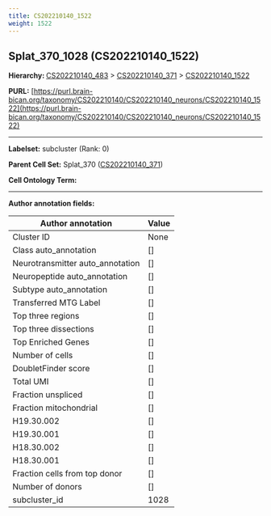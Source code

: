 ```yaml
---
title: CS202210140_1522
weight: 1522
---
```

## Splat_370_1028 (CS202210140_1522)
<b>Hierarchy: </b>
[CS202210140_483](../CS202210140_483) >
[CS202210140_371](../CS202210140_371) >
[CS202210140_1522](../CS202210140_1522)

**PURL:** [https://purl.brain-bican.org/taxonomy/CS202210140/CS202210140_neurons/CS202210140_1522](https://purl.brain-bican.org/taxonomy/CS202210140/CS202210140_neurons/CS202210140_1522)

---


**Labelset:** subcluster (Rank: 0)

**Parent Cell Set:** Splat_370 ([CS202210140_371](../CS202210140_371))



**Cell Ontology Term:** 

[MARKER GENES.]: #


---

[TRANSFERRED ANNOTATIONS.]: #


[AUTHOR ANNOTATION FIELDS.]: #


**Author annotation fields:**

| Author annotation | Value |
|-------------------|-------|
|Cluster ID|None|
|Class auto_annotation|[]|
|Neurotransmitter auto_annotation|[]|
|Neuropeptide auto_annotation|[]|
|Subtype auto_annotation|[]|
|Transferred MTG Label|[]|
|Top three regions|[]|
|Top three dissections|[]|
|Top Enriched Genes|[]|
|Number of cells|[]|
|DoubletFinder score|[]|
|Total UMI|[]|
|Fraction unspliced|[]|
|Fraction mitochondrial|[]|
|H19.30.002|[]|
|H19.30.001|[]|
|H18.30.002|[]|
|H18.30.001|[]|
|Fraction cells from top donor|[]|
|Number of donors|[]|
|subcluster_id|1028|
